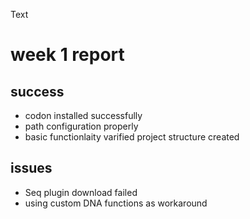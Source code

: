 Text

# week 1 report
## success
- codon installed successfully 
- path configuration properly
- basic functionlaity varified
project structure created

## issues
- Seq plugin download failed 
- using custom DNA functions as workaround

